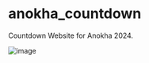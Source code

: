 # anokha_countdown
Countdown Website for Anokha 2024.

![image](https://github.com/user-attachments/assets/6bf2e532-d595-44ae-abe2-d4373f7dd7e9)
